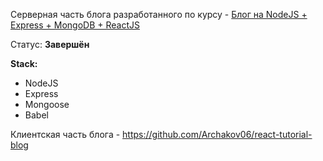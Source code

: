 Серверная часть блога разработанного по курсу - [Блог на NodeJS + Express + MongoDB + ReactJS](https://www.youtube.com/watch?v=VeoDOQtPTiM&list=PL0FGkDGJQjJFUDWa8Wg502hEIlPD7kDMt)

Статус: **Завершён**

**Stack:**

- NodeJS
- Express
- Mongoose
- Babel

Клиентская часть блога - https://github.com/Archakov06/react-tutorial-blog
